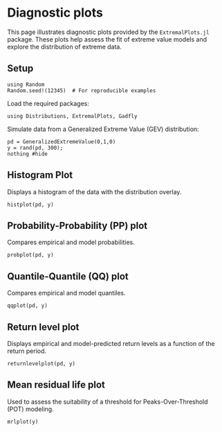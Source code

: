 # Diagnostic plots

This page illustrates diagnostic plots provided by the `ExtremalPlots.jl` package. These plots help assess the fit of extreme value models and explore the distribution of extreme data.

## Setup

```@setup plots
using Random
Random.seed!(12345)  # For reproducible examples
```

Load the required packages:
```@example plots
using Distributions, ExtremalPlots, Gadfly
```

Simulate data from a Generalized Extreme Value (GEV) distribution:
```@example plots
pd = GeneralizedExtremeValue(0,1,0)
y = rand(pd, 300);
nothing #hide
```

## Histogram Plot

Displays a histogram of the data with the distribution overlay.

```@example plots
histplot(pd, y)
```

## Probability-Probability (PP) plot

Compares empirical and model probabilities.

```@example plots
probplot(pd, y)
```

## Quantile-Quantile (QQ) plot

Compares empirical and model quantiles.
```@example plots
qqplot(pd, y)
```

## Return level plot

Displays empirical and model-predicted return levels as a function of the return period.
```@example plots
returnlevelplot(pd, y)
```

## Mean residual life plot

Used to assess the suitability of a threshold for Peaks-Over-Threshold (POT) modeling.

```@example plots
mrlplot(y)
```